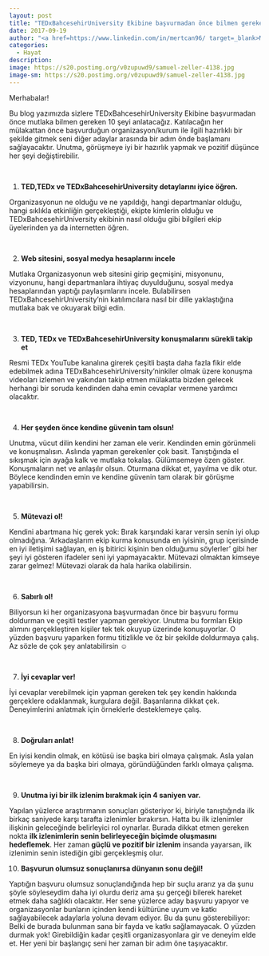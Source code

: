 ```yaml
---
layout: post
title: "TEDxBahcesehirUniversity Ekibine başvurmadan önce bilmen gereken 10 şey!"
date: 2017-09-19
author: "<a href=https://www.linkedin.com/in/mertcan96/ target=_blank>Mert Can</a>"
categories:
  - Hayat
description:
image: https://s20.postimg.org/v0zupuwd9/samuel-zeller-4138.jpg
image-sm: https://s20.postimg.org/v0zupuwd9/samuel-zeller-4138.jpg
---
```

Merhabalar!

Bu blog yazımızda sizlere TEDxBahcesehirUniversity Ekibine başvurmadan önce mutlaka bilmen gereken 10 şeyi anlatacağız. Katılacağın her mülakattan önce başvurduğun organizasyon/kurum ile ilgili hazırlıklı bir şekilde gitmek seni diğer adaylar arasında bir adım önde başlamanı sağlayacaktır. Unutma, görüşmeye iyi bir hazırlık yapmak ve pozitif düşünce her şeyi değiştirebilir.

&nbsp;&nbsp;&nbsp;&nbsp;&nbsp;&nbsp;

1. **TED,TEDx ve TEDxBahcesehirUniversity detaylarını iyice öğren.**

Organizasyonun ne olduğu ve ne yapıldığı, hangi departmanlar olduğu, hangi sıklıkla etkinliğin gerçekleştiği, ekipte kimlerin olduğu ve TEDxBahcesehirUniversity ekibinin nasıl olduğu gibi bilgileri ekip üyelerinden ya da internetten öğren.

&nbsp;&nbsp;&nbsp;&nbsp;&nbsp;&nbsp;


2. **Web sitesini, sosyal medya hesaplarını incele**

Mutlaka Organizasyonun web sitesini girip geçmişini, misyonunu, vizyonunu, hangi departmanlara ihtiyaç duyulduğunu, sosyal medya hesaplarından yaptığı paylaşımlarını incele. Bulabilirsen TEDxBahcesehirUniversity’nin katılımcılara nasıl bir dille yaklaştığına mutlaka bak ve okuyarak bilgi edin.

&nbsp;&nbsp;&nbsp;&nbsp;&nbsp;&nbsp;

3. **TED, TEDx ve TEDxBahcesehirUniversity konuşmalarını sürekli takip et**

Resmi TEDx YouTube kanalına girerek çeşitli başta daha fazla fikir elde edebilmek adına TEDxBahcesehirUniversity’ninkiler olmak üzere konuşma videoları izlemen ve yakından takip etmen mülakatta bizden gelecek herhangi bir soruda kendinden daha emin cevaplar vermene yardımcı olacaktır.


&nbsp;&nbsp;&nbsp;&nbsp;&nbsp;&nbsp;

4. **Her şeyden önce kendine güvenin tam olsun!**

Unutma, vücut dilin kendini her zaman ele verir. Kendinden emin görünmeli ve konuşmalısın. Aslında yapman gerekenler çok basit. Tanıştığında el sıkışmak için ayağa kalk ve mutlaka tokalaş. Gülümsemeye özen göster. Konuşmaların net ve anlaşılır olsun. Oturmana dikkat et, yayılma ve dik otur. Böylece kendinden emin ve kendine güvenin tam olarak bir görüşme yapabilirsin.


&nbsp;&nbsp;&nbsp;&nbsp;&nbsp;&nbsp;

5. **Mütevazi ol!**

Kendini abartmana hiç gerek yok: Bırak karşındaki karar versin senin iyi olup olmadığına. ‘Arkadaşlarım ekip kurma konusunda en iyisinin, grup içerisinde en iyi iletişimi sağlayan, en iş bitirici kişinin ben olduğumu söylerler’ gibi her şeyi iyi gösteren ifadeler seni iyi yapmayacaktır. Mütevazi olmaktan kimseye zarar gelmez! Mütevazi olarak da hala harika olabilirsin.

&nbsp;&nbsp;&nbsp;&nbsp;&nbsp;&nbsp;

6. **Sabırlı ol!**

Biliyorsun ki her organizasyona başvurmadan önce bir başvuru formu doldurman ve çeşitli testler yapman gerekiyor. Unutma bu formları Ekip alımını gerçekleştiren kişiler tek tek okuyup üzerinde konuşuyorlar. O yüzden başvuru yaparken formu titizlikle ve öz bir şekilde doldurmaya çalış. Az sözle de çok şey anlatabilirsin ☺


&nbsp;&nbsp;&nbsp;&nbsp;&nbsp;&nbsp;

7. **İyi cevaplar ver!**

İyi cevaplar verebilmek için yapman gereken tek şey kendin hakkında gerçeklere odaklanmak, kurgulara değil. Başarılarına dikkat çek. Deneyimlerini anlatmak için örneklerle desteklemeye çalış.

&nbsp;&nbsp;&nbsp;&nbsp;&nbsp;&nbsp;

8. **Doğruları anlat!**

En iyisi kendin olmak, en kötüsü ise başka biri olmaya çalışmak. Asla yalan söylemeye ya da başka biri olmaya, göründüğünden farklı olmaya çalışma.


&nbsp;&nbsp;&nbsp;&nbsp;&nbsp;&nbsp;

9. **Unutma iyi bir ilk izlenim bırakmak için 4 saniyen var.**

Yapılan yüzlerce araştırmanın sonuçları gösteriyor ki, biriyle tanıştığında ilk birkaç saniyede karşı tarafta izlenimler bırakırsın. Hatta bu ilk izlenimler ilişkinin geleceğinde belirleyici rol oynarlar. Burada dikkat etmen gereken nokta **ilk izlenimlerin senin belirleyeceğin biçimde oluşmasını hedeflemek**. Her zaman **güçlü ve pozitif bir izlenim** insanda yayarsan, ilk izlenimin senin istediğin gibi gerçekleşmiş olur.


10. **Başvurun olumsuz sonuçlanırsa dünyanın sonu değil!**

Yaptığın başvuru olumsuz sonuçlandığında hep bir suçlu ararız ya da şunu şöyle söyleseydim daha iyi olurdu deriz ama şu gerçeği bilerek hareket etmek daha sağlıklı olacaktır. Her sene yüzlerce aday başvuru yapıyor ve organizasyonlar bunların içinden kendi kültürüne uyum ve katkı sağlayabilecek adaylarla yoluna devam ediyor. Bu da şunu gösterebiliyor: Belki de burada bulunman sana bir fayda ve katkı sağlamayacak. O yüzden durmak yok! Girebildiğin kadar çeşitli organizasyonlara gir ve deneyim elde et. Her yeni bir başlangıç seni her zaman bir adım öne taşıyacaktır.
